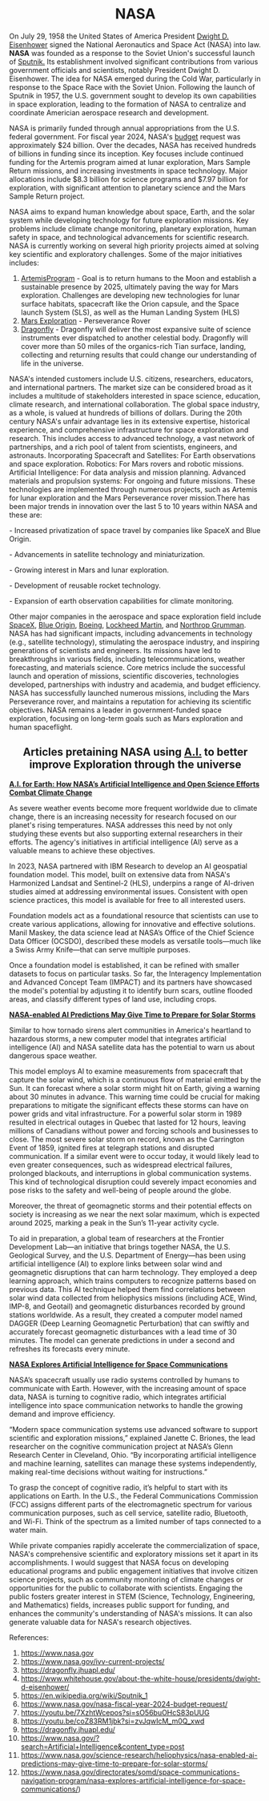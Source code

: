 <h1 align="center">NASA </h1>
<p> On July 29, 1958 the United States of America President <a href="https://www.whitehouse.gov/about-the-white-house/presidents/dwight-d-eisenhower/">Dwight D. Eisenhower</a> signed the National Aeronautics and Space Act (NASA) into law. 
<strong>NASA</strong> was founded as a response to the Soviet Union's successful launch of <a href="https://en.wikipedia.org/wiki/Sputnik_1">Sputnik.</a> Its establishment involved significant contributions from various government officials and scientists, notably President Dwight D. Eisenhower. The idea for NASA emerged during the Cold War, particularly in response to the Space Race with the Soviet Union. Following the launch of Sputnik in 1957, the U.S. government sought to develop its own capabilities in space exploration, leading to the formation of NASA to centralize and coordinate Americian aerospace research and development.</p>
<p>NASA is primarily funded through annual appropriations from the U.S. federal government. For fiscal year 2024, NASA's <a href="https://www.nasa.gov/nasa-fiscal-year-2024-budget-request/"> budget</a> request was approximately $24 billion. Over the decades, NASA has received hundreds of billions in funding since its inception. Key focuses include continued funding for the Artemis program aimed at lunar exploration, Mars Sample Return missions, and increasing investments in space technology. Major allocations include $8.3 billion for science programs and $7.97 billion for exploration, with significant attention to planetary science and the Mars Sample Return project.
</p>
<p>NASA aims to expand human knowledge about space, Earth, and the solar system while developing technology for future exploration missions. Key problems include climate change monitoring, planetary exploration, human safety in space, and technological advancements for scientific research. NASA is currently working on several high priority projects aimed at solving key scientific and exploratory challenges. Some of the major initiatives includes:

  1. <a href="https://youtu.be/7XzhtWcepos?si=sO56buOHcS83pUUG"> ArtemisProgram</a> - Goal is to return humans to the Moon and establish a sustainable presence by 2025, ultimately paving the way for Mars exploration. Challenges are developing new technologies for lunar surface habitats, spacecraft like the Orion capsule, and the Space launch System (SLS), as well as the Human Landing System (HLS)
  2. <a href="https://youtu.be/coZ83RM1jbk?si=zvJqwIcM_m0Q_xwd"> Mars Exploration</a> - Perseverance Rover 
  3. <a href="https://dragonfly.jhuapl.edu/"> Dragonfly</a> - Dragonfly will deliver the most expansive suite of science instruments ever dispatched to another celestial body. Dragonfly will cover more than 50 miles of the organics-rich Tian surface, landing, collecting and returning results that could change our understanding of life in the universe.</p>
<p>NASA's intended customers include U.S. citizens, researchers, educators, and international partners. The market size can be considered broad as it includes a multitude of stakeholders interested in  space science, education, climate research, and international collaboration. The global space industry, as a whole, is valued at hundreds of billions of dollars.
During the 20th century NASA's unfair advantage lies in its extensive expertise, historical experience, and comprehensive infrastructure for space exploration and research. This includes access to advanced technology, a vast network of partnerships, and a rich pool of talent from scientists, engineers, and astronauts. Incorporating Spacecraft and Satellites: For Earth observations and space exploration. Robotics: For Mars rovers and robotic missions. Artificial Intelligence: For data analysis and mission planning. Advanced materials and propulsion systems: For ongoing and future missions. 
These technologies are implemented through numerous projects, such as Artemis for lunar exploration and the Mars Perseverance rover mission.There has been major trends in innovation over the last 5 to 10 years within NASA and these are:<p>
- Increased privatization of space travel by companies like SpaceX and Blue Origin.</p>
<p>- Advancements in satellite technology and miniaturization.</p>
<p>- Growing interest in Mars and lunar exploration.</p>
<p>- Development of reusable rocket technology.</p>
<p>- Expansion of earth observation capabilities for climate monitoring.</p>
<p>Other major companies in the aerospace and space exploration field include <a href="https://www.spacex.com/"> SpaceX</a>, <a href="https://www.blueorigin.com/"> Blue Origin</a>, <a href="https://www.boeing.com/"> Boeing</a>, <a href="https://www.lockheedmartin.com/"> Lockheed Martin</a>, and <a href="https://www.northropgrumman.com/"> Northrop Grumman</a>.  NASA has had significant impacts, including advancements in technology (e.g., satellite technology), stimulating the aerospace industry, and inspiring generations of scientists and engineers. Its missions have led to breakthroughs in various fields, including telecommunications, weather forecasting, and materials science.  Core metrics include the successful launch and operation of missions, scientific discoveries, technologies developed, partnerships with industry and academia, and budget efficiency. NASA has successfully launched numerous missions, including the Mars Perseverance rover, and maintains a reputation for achieving its scientific objectives.  NASA remains a leader in government-funded space exploration, focusing on long-term goals such as Mars exploration and human spaceflight.
<h2 align="center"<p>Articles pretaining NASA using <a href="https://www.nasa.gov/?search=Artificial+Intelligence&content_type=post"> A.I.</a> to better improve Exploration through the universe</h2>
<a href="https://science.nasa.gov/earth/ai-open-science-climate-change/"><strong><p>A.I. for Earth: How NASA’s Artificial Intelligence and Open Science Efforts Combat Climate Change</p></strong></a>
As severe weather events become more frequent worldwide due to climate change, there is an increasing necessity for research focused on our planet's rising temperatures. NASA addresses this need by not only studying these events but also supporting external researchers in their efforts. The agency's initiatives in artificial intelligence (AI) serve as a valuable means to achieve these objectives.

In 2023, NASA partnered with IBM Research to develop an AI geospatial foundation model. This model, built on extensive data from NASA's Harmonized Landsat and Sentinel-2 (HLS), underpins a range of AI-driven studies aimed at addressing environmental issues. Consistent with open science practices, this model is available for free to all interested users.

Foundation models act as a foundational resource that scientists can use to create various applications, allowing for innovative and effective solutions. Manil Maskey, the data science lead at NASA’s Office of the Chief Science Data Officer (OCSDO), described these models as versatile tools—much like a Swiss Army Knife—that can serve multiple purposes.

Once a foundation model is established, it can be refined with smaller datasets to focus on particular tasks. So far, the Interagency Implementation and Advanced Concept Team (IMPACT) and its partners have showcased the model's potential by adjusting it to identify burn scars, outline flooded areas, and classify different types of land use, including crops. 
<strong><p><a href="https://www.nasa.gov/science-research/heliophysics/nasa-enabled-ai-predictions-may-give-time-to-prepare-for-solar-storms/">NASA-enabled AI Predictions May Give Time to Prepare for Solar Storms</a></p></strong>
Similar to how tornado sirens alert communities in America's heartland to hazardous storms, a new computer model that integrates artificial intelligence (AI) and NASA satellite data has the potential to warn us about dangerous space weather.

This model employs AI to examine measurements from spacecraft that capture the solar wind, which is a continuous flow of material emitted by the Sun. It can forecast where a solar storm might hit on Earth, giving a warning about 30 minutes in advance. This warning time could be crucial for making preparations to mitigate the significant effects these storms can have on power grids and vital infrastructure.  For a powerful solar storm in 1989 resulted in electrical outages in Quebec that lasted for 12 hours, leaving millions of Canadians without power and forcing schools and businesses to close. The most severe solar storm on record, known as the Carrington Event of 1859, ignited fires at telegraph stations and disrupted communication. If a similar event were to occur today, it would likely lead to even greater consequences, such as widespread electrical failures, prolonged blackouts, and interruptions in global communication systems. This kind of technological disruption could severely impact economies and pose risks to the safety and well-being of people around the globe.

Moreover, the threat of geomagnetic storms and their potential effects on society is increasing as we near the next solar maximum, which is expected around 2025, marking a peak in the Sun’s 11-year activity cycle.

To aid in preparation, a global team of researchers at the Frontier Development Lab—an initiative that brings together NASA, the U.S. Geological Survey, and the U.S. Department of Energy—has been using artificial intelligence (AI) to explore links between solar wind and geomagnetic disruptions that can harm technology. They employed a deep learning approach, which trains computers to recognize patterns based on previous data. This AI technique helped them find correlations between solar wind data collected from heliophysics missions (including ACE, Wind, IMP-8, and Geotail) and geomagnetic disturbances recorded by ground stations worldwide.
As a result, they created a computer model named DAGGER (Deep Learning Geomagnetic Perturbation) that can swiftly and accurately forecast geomagnetic disturbances with a lead time of 30 minutes. The model can generate predictions in under a second and refreshes its forecasts every minute.

<strong><p><a href="https://www.nasa.gov/directorates/somd/space-communications-navigation-program/nasa-explores-artificial-intelligence-for-space-communications/">NASA Explores Artificial Intelligence for Space Communications</a></p></strong>
NASA’s spacecraft usually use radio systems controlled by humans to communicate with Earth. However, with the increasing amount of space data, NASA is turning to cognitive radio, which integrates artificial intelligence into space communication networks to handle the growing demand and improve efficiency.

 

“Modern space communication systems use advanced software to support scientific and exploration missions,” explained Janette C. Briones, the lead researcher on the cognitive communication project at NASA’s Glenn Research Center in Cleveland, Ohio. “By incorporating artificial intelligence and machine learning, satellites can manage these systems independently, making real-time decisions without waiting for instructions.”

 

To grasp the concept of cognitive radio, it’s helpful to start with its applications on Earth. In the U.S., the Federal Communications Commission (FCC) assigns different parts of the electromagnetic spectrum for various communication purposes, such as cell service, satellite radio, Bluetooth, and Wi-Fi. Think of the spectrum as a limited number of taps connected to a water main.<p>While private companies rapidly accelerate the commercialization of space, NASA's comprehensive scientific and exploratory missions set it apart in its accomplishments.  I would suggest that NASA focus on developing educational programs and public engagement initiatives that involve citizen science projects, such as community monitoring of climate changes or opportunities for the public to collaborate with scientists.  Engaging the public fosters greater interest in STEM (Science, Technology, Engineering, and Mathematics) fields, increases public support for funding, and enhances the community's understanding of NASA's missions. It can also generate valuable data for NASA's research objectives.</p>

References: 
1.  https://www.nasa.gov
2.  https://www.nasa.gov/ivv-current-projects/
3.  https://dragonfly.jhuapl.edu/
4.  https://www.whitehouse.gov/about-the-white-house/presidents/dwight-d-eisenhower/
5.  https://en.wikipedia.org/wiki/Sputnik_1
6.  https://www.nasa.gov/nasa-fiscal-year-2024-budget-request/
7.  https://youtu.be/7XzhtWcepos?si=sO56buOHcS83pUUG
8.  https://youtu.be/coZ83RM1jbk?si=zvJqwIcM_m0Q_xwd
9.  https://dragonfly.jhuapl.edu/
10.  https://www.nasa.gov/?search=Artificial+Intelligence&content_type=post
11.  https://www.nasa.gov/science-research/heliophysics/nasa-enabled-ai-predictions-may-give-time-to-prepare-for-solar-storms/
12.  https://www.nasa.gov/directorates/somd/space-communications-navigation-program/nasa-explores-artificial-intelligence-for-space-communications/)
